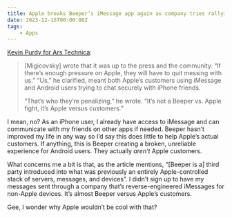 ```yaml
---
title: Apple breaks Beeper’s iMessage app again as company tries rallying users
date: 2023-12-15T00:00:00Z
tags:
    - Apps
---
```


[Kevin Purdy for Ars Technica](https://arstechnica.com/gadgets/2023/12/apple-partly-halts-beepers-imessage-app-again-suggesting-a-long-fight-ahead/):

> [Migicovsky] wrote that it was up to the press and the community. “If there’s enough pressure on Apple, they will have to quit messing with us.” “Us,” he clarified, meant both Apple’s customers using iMessage and Android users trying to chat securely with iPhone friends.
>
> “That’s who they’re penalizing,” he wrote. “It’s not a Beeper vs. Apple fight, it’s Apple versus customers.”

I mean, no? As an iPhone user, I already have access to iMessage and can communicate with my friends on other apps if needed. Beeper hasn’t improved my life in any way so I’d say this does little to help Apple’s actual customers. If anything, this is Beeper creating a broken, unreliable experience for Android users. They actually *aren’t* Apple customers.

What concerns me a bit is that, as the article mentions, “[Beeper is a] third party introduced into what was previously an entirely Apple-controlled stack of servers, messages, and devices”. I didn’t sign up to have my messages sent through a company that’s reverse-engineered iMessages for non-Apple devices. It’s almost Beeper versus Apple’s customers.

Gee, I wonder why Apple wouldn’t be cool with that?
